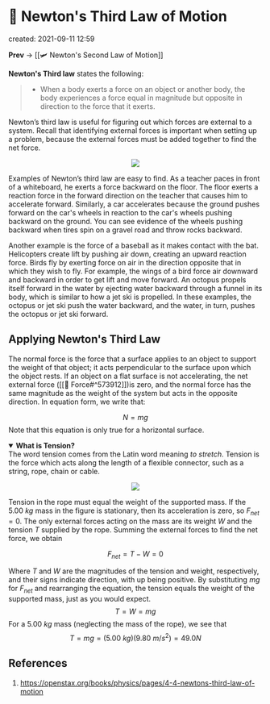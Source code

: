 # 🧨 Newton's Third Law of Motion
created: 2021-09-11 12:59

**Prev** -> [[🛩  Newton's Second Law of Motion]]

**Newton's Third law** states the following:
> * When a body exerts a force on an object or another body, the body experiences a force equal in magnitude but opposite in direction to the force that it exerts.

Newton’s third law is useful for figuring out which forces are external to a system. Recall that identifying external forces is important when setting up a problem, because the external forces must be added together to find the net force.

<p align='center'>
	<img src="https://openstax.org/apps/archive/20210713.205645/resources/a3f898f8fe15aa37f9fa6abb704f7eab7c6ac629">
</p>

Examples of Newton’s third law are easy to find. As a teacher paces in front of a whiteboard, he exerts a force backward on the floor. The floor exerts a reaction force in the forward direction on the teacher that causes him to accelerate forward. Similarly, a car accelerates because the ground pushes forward on the car's wheels in reaction to the car's wheels pushing backward on the ground. You can see evidence of the wheels pushing backward when tires spin on a gravel road and throw rocks backward.

Another example is the force of a baseball as it makes contact with the bat. Helicopters create lift by pushing air down, creating an upward reaction force. Birds fly by exerting force on air in the direction opposite that in which they wish to fly. For example, the wings of a bird force air downward and backward in order to get lift and move forward. An octopus propels itself forward in the water by ejecting water backward through a funnel in its body, which is similar to how a jet ski is propelled. In these examples, the octopus or jet ski push the water backward, and the water, in turn, pushes the octopus or jet ski forward.

## Applying Newton's Third Law
The normal force is the force that a surface applies to an object to support the weight of that object; it acts perpendicular to the surface upon which the object rests. If an object on a flat surface is not accelerating, the net external force ([[💨 Force#^573912]])is zero, and the normal force has the same magnitude as the weight of the system but acts in the opposite direction. In equation form, we write that:

$$N=mg$$
Note that this equation is only true for a horizontal surface.

<details open>
	<summary><b>What is Tension?</b></summary>
	The word tension comes from the Latin word meaning <i>to stretch</i>. Tension is the force which acts along the length of a flexible connector, such as a string, rope, chain or cable.
</details>

<p align="center">
<img src="app://local/Users/jothamsoboyejo/Documents/Notes/Media/Screen Shot 2021-09-11 at 5.28.35 PM.png">
</p>

Tension in the rope must equal the weight of the supported mass. If the $5.00\ kg$ mass in the figure is stationary, then its acceleration is zero, so $F_{net}=0$. The only external forces acting on the mass are its weight $W$ and the tension $T$ supplied by the rope. Summing the external forces to find the net force, we obtain

$$F_{net}=T-W=0$$

Where $T$ and $W$ are the magnitudes of the tension and weight, respectively, and their signs indicate direction, with up being positive. By substituting $mg$ for $F_{net}$ and rearranging the equation, the tension equals the weight of the supported mass, just as you would expect.
$$T=W=mg$$
For a $5.00\ kg$ mass (neglecting the mass of the rope), we see that
$$T=mg=(5.00\ kg)(9.80\ m/s^2)=49.0N$$

## References
1. https://openstax.org/books/physics/pages/4-4-newtons-third-law-of-motion